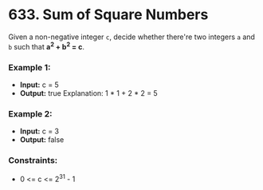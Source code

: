 # 633. Sum of Square Numbers

Given a non-negative integer `c`, decide whether there're two integers `a` and `b` such that **a<sup>2</sup> + b<sup>2</sup> = c**.


### Example 1:
- **Input:** c = 5
- **Output:** true
Explanation: 1 * 1 + 2 * 2 = 5

### Example 2:
- **Input:** c = 3
- **Output:** false
 

### Constraints:
- 0 <= c <= 2<sup>31</sup> - 1